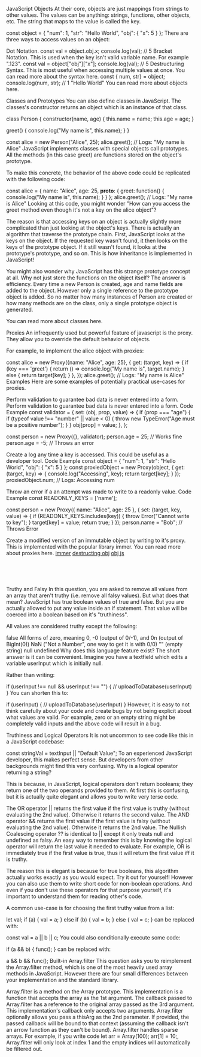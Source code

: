 JavaScript Objects
At their core, objects are just mappings from strings to other values. The values can be anything: strings, functions, other objects, etc. The string that maps to the value is called the key.

const object = {
  "num": 1,
  "str": "Hello World",
  "obj": {
    "x": 5
  }
};
There are three ways to access values on an object:

Dot Notation.
const val = object.obj.x;
console.log(val); // 5
Bracket Notation. This is used when the key isn't valid variable name. For example ".123".
const val = object["obj"]["x"];
console.log(val); // 5
Destructuring Syntax. This is most useful when accessing multiple values at once. You can read more about the syntax here.
const { num, str} = object;
console.log(num, str); // 1 "Hello World"
You can read more about objects here.

Classes and Prototypes
You can also define classes in JavaScript. The classes's constructor returns an object which is an instance of that class.

class Person {
  constructor(name, age) {
    this.name = name;
    this.age = age;
  }

  greet() {
    console.log("My name is", this.name);
  }
}

const alice = new Person("Alice", 25);
alice.greet(); // Logs: "My name is Alice"
JavaScript implements classes with special objects call prototypes. All the methods (in this case greet) are functions stored on the object's prototype.

To make this concrete, the behavior of the above code could be replicated with the following code:

const alice = {
  name: "Alice",
  age: 25,
  __proto__: {
    greet: function() {
      console.log("My name is", this.name);
    }
  }
};
alice.greet(); // Logs: "My name is Alice"
Looking at this code, you might wonder "How can you access the greet method even though it's not a key on the alice object"?

The reason is that accessing keys on an object is actually slightly more complicated than just looking at the object's keys. There is actually an algorithm that traverse the prototype chain. First, JavaScript looks at the keys on the object. If the requested key wasn't found, it then looks on the keys of the prototype object. If it still wasn't found, it looks at the prototype's prototype, and so on. This is how inheritance is implemented in JavaScript!

You might also wonder why JavaScript has this strange prototype concept at all. Why not just store the functions on the object itself? The answer is efficiency. Every time a new Person is created, age and name fields are added to the object. However only a single reference to the prototype object is added. So no matter how many instances of Person are created or how many methods are on the class, only a single prototype object is generated.

You can read more about classes here.

Proxies
An infrequently used but powerful feature of javascript is the proxy. They allow you to override the default behavior of objects.

For example, to implement the alice object with proxies:

const alice = new Proxy({name: "Alice", age: 25}, {
  get: (target, key) => {
    if (key === 'greet') {
      return () => console.log("My name is", target.name);
    } else {
      return target[key];
    }
  },
});
alice.greet(); // Logs: "My name is Alice"
Examples
Here are some examples of potentially practical use-cases for proxies.

Perform validation to guarantee bad data is never entered into a form.
Perform validation to guarantee bad data is never entered into a form.
Code Example
const validator = {
  set: (obj, prop, value) => {
    if (prop === "age") {
      if (typeof value !== "number" || value < 0) {
        throw new TypeError("Age must be a positive number");
      }
    }
    obj[prop] = value;
  },
};

const person = new Proxy({}, validator);
person.age = 25; // Works fine
person.age = -5; // Throws an error

Create a log any time a key is accessed. This could be useful as a developer tool.
Code Example
const object = {
  "num": 1,
  "str": "Hello World",
  "obj": {
    "x": 5
  }
};
const proxiedObject = new Proxy(object, {
  get: (target, key) => {
    console.log("Accessing", key);
    return target[key];
  }
});
proxiedObject.num; // Logs: Accessing num

Throw an error if a an attempt was made to write to a readonly value.
Code Example
const READONLY_KEYS = ['name'];

const person = new Proxy({ name: "Alice", age: 25 }, {
  set: (target, key, value) => {
    if (READONLY_KEYS.includes(key)) {
      throw Error("Cannot write to key");
    }
    target[key] = value;
    return true;
  }
});
person.name = "Bob"; // Throws Error

Create a modified version of an immutable object by writing to it's proxy. This is implemented with the popular library immer.
You can read more about proxies here.
[immer](https://immerjs.github.io/immer/)
[destructing obj](https://developer.mozilla.org/en-US/docs/Web/JavaScript/Reference/Operators/Destructuring_assignment)
[obj js](https://developer.mozilla.org/en-US/docs/Web/JavaScript/Guide/Working_with_objects)



<br><br><br>

Truthy and Falsy
In this question, you are asked to remove all values from an array that aren't truthy (i.e. remove all falsy values). But what does that mean? JavaScript has true boolean values of true and false. But you are actually allowed to put any value inside an if statement. That value will be coerced into a boolean based on it's "truthiness".

All values are considered truthy except the following:

false
All forms of zero, meaning 0, -0 (output of 0/-1), and 0n (output of BigInt(0))
NaN ("Not a Number", one way to get it is with 0/0)
"" (empty string)
null
undefined
Why does this language feature exist?
The short answer is it can be convenient. Imagine you have a textfield which edits a variable userInput which is initially null.

Rather than writing:

if (userInput !== null && userInput !== "") {
  // uploadToDatabase(userInput)
}
You can shorten this to:

if (userInput) {
  // uploadToDatabase(userInput)
}
However, it is easy to not think carefully about your code and create bugs by not being explicit about what values are valid. For example, zero or an empty string might be completely valid inputs and the above code will result in a bug.

Truthiness and Logical Operators
It is not uncommon to see code like this in a JavaScript codebase:

const stringVal = textInput || "Default Value";
To an experienced JavaScript developer, this makes perfect sense. But developers from other backgrounds might find this very confusing. Why is a logical operator returning a string?

This is because, in JavaScript, logical operators don't return booleans; they return one of the two operands provided to them. At first this is confusing, but it is actually quite elegant and allows you to write very terse code.

The OR operator || returns the first value if the first value is truthy (without evaluating the 2nd value). Otherwise it returns the second value.
The AND operator && returns the first value if the first value is falsy (without evaluating the 2nd value). Otherwise it returns the 2nd value.
The Nullish Coalescing operator ?? is identical to || except it only treats null and undefined as falsy.
An easy way to remember this is by knowing the logical operator will return the last value it needed to evaluate. For example, OR is immediately true if the first value is true, thus it will return the first value iff it is truthy.

The reason this is elegant is because for true booleans, this algorithm actually works exactly as you would expect. Try it out for yourself! However you can also use them to write short code for non-boolean operations. And even if you don't use these operators for that purpose yourself, it's important to understand them for reading other's code.

A common use-case is for choosing the first truthy value from a list:

let val;
if (a) {
  val = a;
} else if (b) {
  val = b;
} else {
  val = c;
}
can be replaced with:

const val = a || b || c;
You could also conditionally execute some code:

if (a && b) {
  func();
}
can be replaced with:

a && b && func();
Built-in Array.filter
This question asks you to reimplement the Array.filter method, which is one of the most heavily used array methods in JavaScript. However there are four small differences between your implementation and the standard library.

Array.filter is a method on the Array prototype. This implementation is a function that accepts the array as the 1st argument.
The callback passed to Array.filter has a reference to the original array passed as the 3rd argument. This implementation's callback only accepts two arguments.
Array.filter optionally allows you pass a thisArg as the 2nd parameter. If provided, the passed callback will be bound to that context (assuming the callback isn't an arrow function as they can't be bound).
Array.filter handles sparse arrays. For example, if you write code let arr = Array(100); arr[1] = 10;, Array.filter will only look at index 1 and the empty indices will automatically be filtered out.